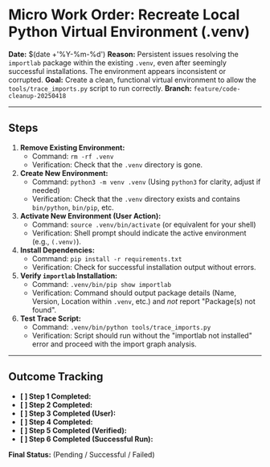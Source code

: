 # Micro Work Order: Recreate Local Python Virtual Environment (.venv)

**Date:** $(date +'%Y-%m-%d')
**Reason:** Persistent issues resolving the `importlab` package within the existing `.venv`, even after seemingly successful installations. The environment appears inconsistent or corrupted.
**Goal:** Create a clean, functional virtual environment to allow the `tools/trace_imports.py` script to run correctly.
**Branch:** `feature/code-cleanup-20250418`

---

## Steps

1.  **Remove Existing Environment:**
    - Command: `rm -rf .venv`
    - Verification: Check that the `.venv` directory is gone.
2.  **Create New Environment:**
    - Command: `python3 -m venv .venv` (Using `python3` for clarity, adjust if needed)
    - Verification: Check that the `.venv` directory exists and contains `bin/python`, `bin/pip`, etc.
3.  **Activate New Environment (User Action):**
    - Command: `source .venv/bin/activate` (or equivalent for your shell)
    - Verification: Shell prompt should indicate the active environment (e.g., `(.venv)`).
4.  **Install Dependencies:**
    - Command: `pip install -r requirements.txt`
    - Verification: Check for successful installation output without errors.
5.  **Verify `importlab` Installation:**
    - Command: `.venv/bin/pip show importlab`
    - Verification: Command should output package details (Name, Version, Location within `.venv`, etc.) and _not_ report "Package(s) not found".
6.  **Test Trace Script:**
    - Command: `.venv/bin/python tools/trace_imports.py`
    - Verification: Script should run without the "importlab not installed" error and proceed with the import graph analysis.

---

## Outcome Tracking

- **[ ] Step 1 Completed:**
- **[ ] Step 2 Completed:**
- **[ ] Step 3 Completed (User):**
- **[ ] Step 4 Completed:**
- **[ ] Step 5 Completed (Verified):**
- **[ ] Step 6 Completed (Successful Run):**

**Final Status:** (Pending / Successful / Failed)
